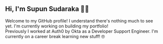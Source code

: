 ## Hi, I'm Supun Sudaraka 👨‍💻

Welcome to my GitHub profile! 
I understand there's nothing much to see yet. I'm currently working on building my portfolio!  
Previously I worked at Auth0 by Okta as a Developer Support Engineer. I'm currently on a career break learning new stuff! 🤓

<!--
**ssudaraka/ssudaraka** is a ✨ _special_ ✨ repository because its `README.md` (this file) appears on your GitHub profile.

Here are some ideas to get you started:

- 🔭 I’m currently working on ...
- 🌱 I’m currently learning ...
- 👯 I’m looking to collaborate on ...
- 🤔 I’m looking for help with ...
- 💬 Ask me about ...
- 📫 How to reach me: ...
- 😄 Pronouns: ...
- ⚡ Fun fact: ...
-->
